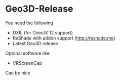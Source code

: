 # Geo3D-Release
You need the following
- DXIL (for DirectX 12 support)
- ReShade with addon support (http://reshade.me)
- Latest Geo3D release

Optonal software like
- VRScreenCap

Can be nice
